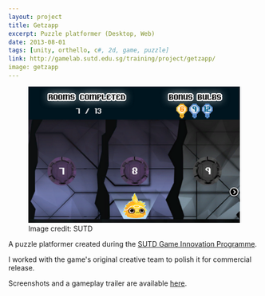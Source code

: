 ```yaml
---
layout: project
title: Getzapp
excerpt: Puzzle platformer (Desktop, Web)
date: 2013-08-01
tags: [unity, orthello, c#, 2d, game, puzzle]
link: http://gamelab.sutd.edu.sg/training/project/getzapp/
image: getzapp
---
```

<figure>
    <a href="http://gamelab.sutd.edu.sg/training/project/getzapp/"><img src="/images/projects/getzapp.png" /></a>
    <figcaption>Image credit: SUTD</figcaption>
</figure>

A puzzle platformer created during the [SUTD Game Innovation Programme](http://gamelab.sutd.edu.sg/gip).

I worked with the game's original creative team to polish it for commercial release.

Screenshots and a gameplay trailer are available [here](http://gamelab.sutd.edu.sg/training/project/getzapp/).